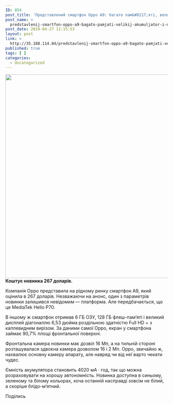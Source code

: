 ```yaml
---
ID: 854
post_title: 'Представлений смартфон Oppo A9: багато пам&#8217;яті, великий акумулятор і незвичайні колірні варіанти &#8212; ВСВІТІ — все, що тебе вражає! &#8212; ВСВІТІ'
post_name: >
  predstavlenij-smartfon-oppo-a9-bagato-pamjati-velikij-akumuljator-i-nezvichajni-kolirni-varianti-vsviti-vse-shho-tebe-vrazhaie-vsviti
post_date: 2019-04-27 11:15:53
layout: post
link: >
  http://35.188.114.84/predstavlenij-smartfon-oppo-a9-bagato-pamjati-velikij-akumuljator-i-nezvichajni-kolirni-varianti-vsviti-vse-shho-tebe-vrazhaie-vsviti/
published: true
tags: [ ]
categories:
  - Uncategorized
---
```

 <div class="td-post-content" readability="67">
<p><strong><img class="aligncenter size-full wp-image-97148" src="http://vsviti.com.ua/wp-content/uploads/2019/04/Screenshot_1_14_large-e1556232333810.jpg" alt width="900" height="634">Коштує новинка 267 доларів.</strong></p>
<p>Компанія Oppo представила на рідному ринку смартфон A9, який оцінила в 267 доларів. Незважаючи на анонс, один з параметрів новинки залишився невідомим — платформа. Але передбачається, що це MediaTek Helio P70.</p> <p>В іншому ж смартфон отримав 6 ГБ ОЗУ, 128 ГБ флеш-пам’яті і великий дисплей діагоналлю 6,53 дюйма роздільною здатністю Full HD + з каплевидним вирізом. За даними самої Oppo, екран у смартфона займає 90,7% площі фронтальної поверхні.</p>
<p>Фронтальна камера новинки має дозвіл 16 Мп, а на тильній стороні розташувалася здвоєна камера дозволом 16 і 2 Мп. Oppo, звичайно ж, нахвалює основну камеру апарату, але навряд чи від неї варто чекати чудес.</p>
<p>Ємність акумулятора становить 4020 мА · год, так що можна розраховувати на хорошу автономність. Новинка доступна в синьому, зеленому та білому кольорах, хоча останній насправді зовсім не білий, а скоріше блідо-м’ятний.</p> </div>
<footer>
<div class="td-post-sharing td-post-sharing-bottom td-with-like"><span class="td-post-share-title">Поділись</span> </div> </footer> 